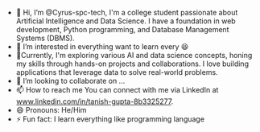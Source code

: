 




- 👋 Hi, I’m @Cyrus-spc-tech, I'm a college student passionate about Artificial Intelligence and Data Science. I have a foundation in web development, Python programming, and Database Management Systems (DBMS).
- 👀 I’m interested in everything want to learn every 😆
- 🌱Currently, I'm exploring various AI and data science concepts, honing my skills through hands-on projects and collaborations. I love building applications that leverage data to solve real-world problems.
- 💞️ I’m looking to collaborate on ...
- 📫 How to reach me You can connect with me  via LinkedIn at www.linkedin.com/in/tanish-gupta-8b3325277.
- 😄 Pronouns: He/Him
- ⚡ Fun fact: I learn everything like programming language 


<!---
Cyrus-spc-tech/Cyrus-spc-tech is a ✨ special ✨ repository beca![card9img](https://github.com/user-attachments/assets/4c6c7a89-7687-4568-8a7e-2acbbbdd9c4d)
use its `README.md` (this file) appears on your GitHub profile.
You can click the Preview link to take a look at your changes.
--->
